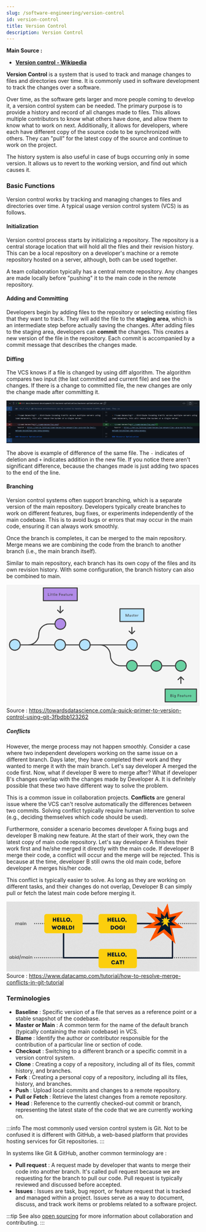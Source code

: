 ```yaml
---
slug: /software-engineering/version-control
id: version-control
title: Version Control
description: Version Control
---
```


**Main Source :**

- **[Version control - Wikipedia](https://en.wikipedia.org/wiki/Version_control)**

**Version Control** is a system that is used to track and manage changes to files and directories over time. It is commonly used in software development to track the changes over a software.

Over time, as the software gets larger and more people coming to develop it, a version control system can be needed. The primary purpose is to provide a history and record of all changes made to files. This allows multiple contributors to know what others have done, and allow them to know what to work on next. Additionally, it allows for developers, where each have different copy of the source code to be synchronized with others. They can "pull" for the latest copy of the source and continue to work on the project.

The history system is also useful in case of bugs occurring only in some version. It allows us to revert to the working version, and find out which causes it.

### Basic Functions

Version control works by tracking and managing changes to files and directories over time. A typical usage version control system (VCS) is as follows.

#### Initialization

Version control process starts by initializing a repository. The repository is a central storage location that will hold all the files and their revision history. This can be a local repository on a developer's machine or a remote repository hosted on a server, although, both can be used together.

A team collaboration typically has a central remote repository. Any changes are made locally before "pushing" it to the main code in the remote repository.

#### Adding and Committing

Developers begin by adding files to the repository or selecting existing files that they want to track. They will add the file to the **staging area**, which is an intermediate step before actually saving the changes. After adding files to the staging area, developers can **commit** the changes. This creates a new version of the file in the repository. Each commit is accompanied by a commit message that describes the changes made.

#### Diffing

The VCS knows if a file is changed by using diff algorithm. The algorithm compares two input (the last committed and current file) and see the changes. If there is a change to committed file, the new changes are only the change made after committing it.

![Diffing of file](./diffing.png)

The above is example of difference of the same file. The `-` indicates of deletion and `+` indicates addition in the new file. If you notice there aren't significant difference, because the changes made is just adding two spaces to the end of the line.

#### Branching

Version control systems often support branching, which is a separate version of the main repository. Developers typically create branches to work on different features, bug fixes, or experiments independently of the main codebase. This is to avoid bugs or errors that may occur in the main code, ensuring it can always work smoothly.

Once the branch is completes, it can be merged to the main repository. Merge means we are combining the code from the branch to another branch (i.e., the main branch itself).

Similar to main repository, each branch has its own copy of the files and its own revision history. With some configuration, the branch history can also be combined to main.

![Branch](./branch.png)  
Source : https://towardsdatascience.com/a-quick-primer-to-version-control-using-git-3fbdbb123262

##### Conflicts

However, the merge process may not happen smoothly. Consider a case where two independent developers working on the same issue on a different branch. Days later, they have completed their work and they wanted to merge it with the main branch. Let's say developer A merged the code first. Now, what if developer B were to merge after? What if developer B's changes overlap with the changes made by Developer A. It is definitely possible that these two have different way to solve the problem.

This is a common issue in collaboration projects. **Conflicts** are general issue where the VCS can't resolve automatically the differences between two commits. Solving conflict typically require human intervention to solve (e.g., deciding themselves which code should be used).

Furthermore, consider a scenario becomes developer A fixing bugs and developer B making new feature. At the start of their work, they own the latest copy of main code repository. Let's say developer A finishes their work first and he/she merged it directly with the main code. If developer B merge their code, a conflict will occur and the merge will be rejected. This is because at the time, developer B still owns the old main code, before developer A merges his/her code.

This conflict is typically easier to solve. As long as they are working on different tasks, and their changes do not overlap, Developer B can simply pull or fetch the latest main code before merging it.

![Conflict](./conflict.png)  
Source : https://www.datacamp.com/tutorial/how-to-resolve-merge-conflicts-in-git-tutorial

### Terminologies

- **Baseline** : Specific version of a file that serves as a reference point or a stable snapshot of the codebase.
- **Master or Main** : A common term for the name of the default branch (typically containing the main codebase) in VCS.
- **Blame** : Identify the author or contributor responsible for the contribution of a particular line or section of code.
- **Checkout** : Switching to a different branch or a specific commit in a version control system.
- **Clone** : Creating a copy of a repository, including all of its files, commit history, and branches.
- **Fork** : Creating a personal copy of a repository, including all its files, history, and branches.
- **Push** : Upload local commits and changes to a remote repository.
- **Pull or Fetch** : Retrieve the latest changes from a remote repository.
- **Head** : Reference to the currently checked-out commit or branch, representing the latest state of the code that we are currently working on.

:::info
The most commonly used version control system is Git. Not to be confused it is different with GitHub, a web-based platform that provides hosting services for Git repositories.
:::

In systems like Git & GitHub, another common terminology are :

- **Pull request** : A request made by developer that wants to merge their code into another branch. It's called pull request because we are requesting for the branch to pull our code. Pull request is typically reviewed and discussed before accepted.
- **Issues** : Issues are task, bug report, or feature request that is tracked and managed within a project. Issues serve as a way to document, discuss, and track work items or problems related to a software project.

:::tip
See also [open sourcing](/software-engineering/open-sourcing) for more information about collaboration and contributing.
:::
